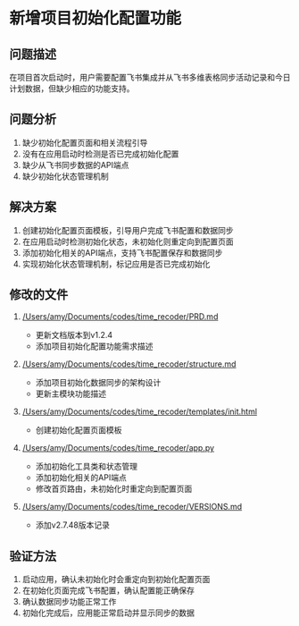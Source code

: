 # 新增项目初始化配置功能

## 问题描述
在项目首次启动时，用户需要配置飞书集成并从飞书多维表格同步活动记录和今日计划数据，但缺少相应的功能支持。

## 问题分析
1. 缺少初始化配置页面和相关流程引导
2. 没有在应用启动时检测是否已完成初始化配置
3. 缺少从飞书同步数据的API端点
4. 缺少初始化状态管理机制

## 解决方案
1. 创建初始化配置页面模板，引导用户完成飞书配置和数据同步
2. 在应用启动时检测初始化状态，未初始化则重定向到配置页面
3. 添加初始化相关的API端点，支持飞书配置保存和数据同步
4. 实现初始化状态管理机制，标记应用是否已完成初始化

## 修改的文件
1. [/Users/amy/Documents/codes/time_recoder/PRD.md](file:///Users/amy/Documents/codes/time_recoder/PRD.md)
   - 更新文档版本到v1.2.4
   - 添加项目初始化配置功能需求描述

2. [/Users/amy/Documents/codes/time_recoder/structure.md](file:///Users/amy/Documents/codes/time_recoder/structure.md)
   - 添加项目初始化数据同步的架构设计
   - 更新主模块功能描述

3. [/Users/amy/Documents/codes/time_recoder/templates/init.html](file:///Users/amy/Documents/codes/time_recoder/templates/init.html)
   - 创建初始化配置页面模板

4. [/Users/amy/Documents/codes/time_recoder/app.py](file:///Users/amy/Documents/codes/time_recoder/app.py)
   - 添加初始化工具类和状态管理
   - 添加初始化相关的API端点
   - 修改首页路由，未初始化时重定向到配置页面

5. [/Users/amy/Documents/codes/time_recoder/VERSIONS.md](file:///Users/amy/Documents/codes/time_recoder/VERSIONS.md)
   - 添加v2.7.48版本记录

## 验证方法
1. 启动应用，确认未初始化时会重定向到初始化配置页面
2. 在初始化页面完成飞书配置，确认配置能正确保存
3. 确认数据同步功能正常工作
4. 初始化完成后，应用能正常启动并显示同步的数据